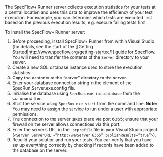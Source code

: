 The SpecFlow+ Runner server collects execution statistics for your tests at a central location and uses this data to improve the efficiency of your test execution. For example, you can determine which tests are executed first based on the previous execution results, e.g. execute failing tests first.

To install the SpecFlow+ Runner server:

1. Before proceeding, install SpecFlow+ Runner from within Visual Studio (for details, see the start of the [[Getting Started|http://www.specflow.org/getting-started/]] guide for SpecFlow. You will need to transfer the contents of the `Server` directory to your server.
1. Create a new SQL database instance used to store the execution statistics.
1. Copy the contents of the “server” directory to the server.
1. Enter your database connection string in the <Connection Strings> element of the SpecRun.Server.exe.config file.
1. Initialise the database using `SpecRun.exe initdatabase` from the command line.
1. Start the service using `SpecRun.exe start` from the command line. **Note:** You may need to assign the service to run under a user with appropriate permissions.
1. The connection to the server takes place via port 6365; ensure that your firewall on the server allows connections via this port.
1. Enter the server’s URL in the `.srprofile` file in your Visual Studio project (`<Server ServerURL =”http://MyServer:6365” publishResults=”true”>`).
1. Rebuild your solution and run your tests. You can verify that you have set up everything correctly by checking if records have been added to the database on the server.